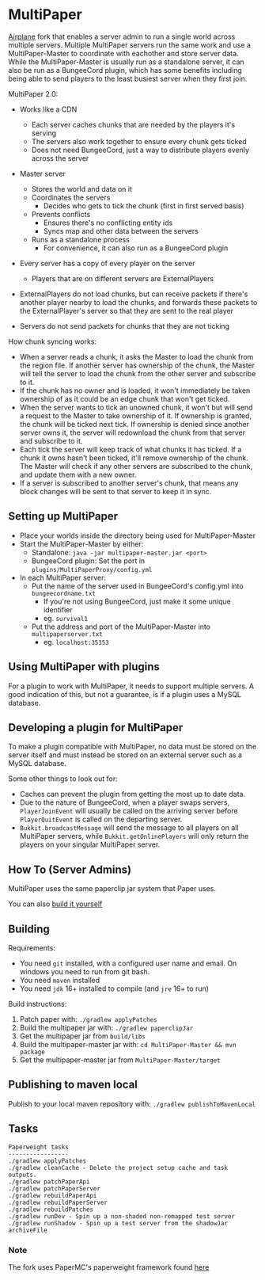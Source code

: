 MultiPaper
==

[Airplane](https://github.com/TECHNOVE/Airplane) fork
that enables a server admin to run a single world across multiple
servers. Multiple MultiPaper servers run the same work and use a
MultiPaper-Master to coordinate with eachother and store server data. While the
MultiPaper-Master is usually run as a standalone server, it can also be run as a
BungeeCord plugin, which has some benefits including being able to send players
to the least busiest server when they first join.

MultiPaper 2.0:

- Works like a CDN
    - Each server caches chunks that are needed by the players it's serving
    - The servers also work together to ensure every chunk gets ticked
    - Does not need BungeeCord, just a way to distribute players evenly across
      the server

- Master server
    - Stores the world and data on it
    - Coordinates the servers
        - Decides who gets to tick the chunk (first in first served basis)
    - Prevents conflicts
        - Ensures there's no conflicting entity ids
        - Syncs map and other data between the servers
    - Runs as a standalone process
        - For convenience, it can also run as a BungeeCord plugin

- Every server has a copy of every player on the server
    - Players that are on different servers are ExternalPlayers
- ExternalPlayers do not load chunks, but can receive packets if there's another
  player nearby to load the chunks, and forwards these packets to the
  ExternalPlayer's server so that they are sent to the real player
- Servers do not send packets for chunks that they are not ticking

How chunk syncing works:

- When a server reads a chunk, it asks the Master to load the chunk from the
  region file. If another server has ownership of the chunk, the Master will
  tell the server to load the chunk from the other server and subscribe to it.
- If the chunk has no owner and is loaded, it won't immediately be taken
  ownership of as it could be an edge chunk that won't get ticked.
- When the server wants to tick an unowned chunk, it won't but will send a
  request to the Master to take ownership of it. If ownership is granted, the
  chunk will be ticked next tick. If ownership is denied since another server
  owns it, the server will redownload the chunk from that server and subscribe
  to it.
- Each tick the server will keep track of what chunks it has ticked. If a chunk
  it owns hasn't been ticked, it'll remove ownership of the chunk. The Master
  will check if any other servers are subscribed to the chunk, and update them
  with a new owner.
- If a server is subscribed to another server's chunk, that means any block
  changes will be sent to that server to keep it in sync.
  
Setting up MultiPaper
------
  * Place your worlds inside the directory being used for MultiPaper-Master
  * Start the MultiPaper-Master by either:
    * Standalone: `java -jar multipaper-master.jar <port>`
    * BungeeCord plugin: Set the port in `plugins/MultiPaperProxy/config.yml`
  * In each MultiPaper server:
    * Put the name of the server used in BungeeCord's config.yml into `bungeecordname.txt`
      * If you're not using BungeeCord, just make it some unique identifier
      * eg. `survival1`
    * Put the address and port of the MultiPaper-Master into `multipaperserver.txt`
      * eg. `localhost:35353`
  
Using MultiPaper with plugins
------
For a plugin to work with MultiPaper, it needs to support multiple servers. A
good indication of this, but not a guarantee, is if a plugin uses a MySQL
database.

Developing a plugin for MultiPaper
------
To make a plugin compatible with MultiPaper, no data must be stored on the
server itself and must instead be stored on an external server such as a MySQL
database.

Some other things to look out for:

  * Caches can prevent the plugin from getting the most up to date data.
  * Due to the nature of BungeeCord, when a player swaps servers, 
    `PlayerJoinEvent` will usually be called on the arriving server before
    `PlayerQuitEvent` is called on the departing server.
  * `Bukkit.broadcastMessage` will send the message to all players on all
    MultiPaper servers, while `Bukkit.getOnlinePlayers` will only return the
    players on your singular MultiPaper server.

## How To (Server Admins)
MultiPaper uses the same paperclip jar system that Paper uses.

You can also [build it yourself](https://github.com/PureGero/MultiPaper#building)

## Building
Requirements:
- You need `git` installed, with a configured user name and email. 
   On windows you need to run from git bash.
- You need `maven` installed
- You need `jdk` 16+ installed to compile (and `jre` 16+ to run)

Build instructions:
1. Patch paper with: `./gradlew applyPatches`
2. Build the multipaper jar with: `./gradlew paperclipJar`
3. Get the multipaper jar from `build/libs`
4. Build the multipaper-master jar with: `cd MultiPaper-Master && mvn package`
5. Get the multipaper-master jar from `MultiPaper-Master/target`

## Publishing to maven local
Publish to your local maven repository with: `./gradlew publishToMavenLocal`

## Tasks

```
Paperweight tasks
-----------------
./gradlew applyPatches
./gradlew cleanCache - Delete the project setup cache and task outputs.
./gradlew patchPaperApi
./gradlew patchPaperServer
./gradlew rebuildPaperApi
./gradlew rebuildPaperServer
./gradlew rebuildPatches
./gradlew runDev - Spin up a non-shaded non-remapped test server
./gradlew runShadow - Spin up a test server from the shadowJar archiveFile
```

### Note

The fork uses PaperMC's paperweight framework found [here](https://github.com/PaperMC/paperweight)

